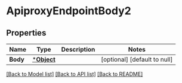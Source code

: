 # ApiproxyEndpointBody2

## Properties
Name | Type | Description | Notes
------------ | ------------- | ------------- | -------------
**Body** | [***Object**](.md) |  | [optional] [default to null]

[[Back to Model list]](../README.md#documentation-for-models) [[Back to API list]](../README.md#documentation-for-api-endpoints) [[Back to README]](../README.md)

